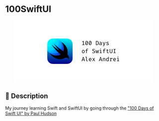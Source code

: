 # 100SwiftUI

<div align ="center">
<img src="/100SwiftUI_banner.png">
</div>

## 📌 Description

My journey learning Swift and SwiftUI by going through the ["100 Days of Swift UI" by Paul Hudson](https://www.hackingwithswift.com/100/swiftui)
